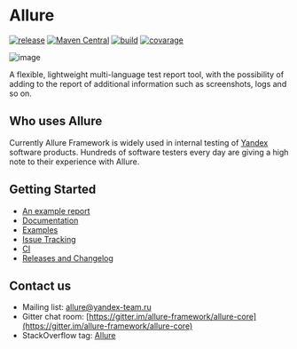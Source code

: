 # Allure

[![release](http://github-release-version.herokuapp.com/github/allure-framework/allure-core/release.svg?style=flat)](https://github.com/allure-framework/allure-core/releases/latest) [![Maven Central](https://maven-badges.herokuapp.com/maven-central/ru.yandex.qatools.allure/allure-core/badge.svg?style=flat)](https://maven-badges.herokuapp.com/maven-central/ru.yandex.qatools.allure/allure-core) [![build](https://img.shields.io/jenkins/s/http/ci.qatools.ru/allure-core_master-deploy.svg?style=flat)](http://ci.qatools.ru/job/allure-core_master-deploy/lastBuild/)
[![covarage](https://img.shields.io/sonar/http/sonar.qatools.ru/ru.yandex.qatools.allure:allure-core/coverage.svg?style=flat)](http://sonar.qatools.ru/dashboard/index/210)

![image](https://raw.github.com/allure-framework/allure-core/master/allure-dashboard.png)

A flexible, lightweight multi-language test report tool, with the possibility of adding to the report of additional information such as screenshots, logs and so on.

## Who uses Allure
Currently Allure Framework is widely used in internal testing of [Yandex](http://company.yandex.com/) software products. Hundreds of software testers every day are giving a high note to their experience with Allure.

## Getting Started

* [An example report](http://ci.qatools.ru/job/allure-core_master-deploy/lastSuccessfulBuild/artifact/allure-report-preview/target/allure-report/index.html#/)
* [Documentation](https://github.com/allure-framework/allure-core/wiki)
* [Examples](https://github.com/allure-examples)
* [Issue Tracking](https://github.com/allure-framework/allure-core/issues?labels=&milestone=&page=1&state=open)
* [CI](http://ci.qatools.ru/)
* [Releases and Changelog](https://github.com/allure-framework/allure-core/releases)

## Contact us
* Mailing list: [allure@yandex-team.ru](mailto:allure@yandex-team.ru)
* Gitter chat room: [https://gitter.im/allure-framework/allure-core](https://gitter.im/allure-framework/allure-core)
* StackOverflow tag: [Allure](http://stackoverflow.com/questions/tagged/allure)
